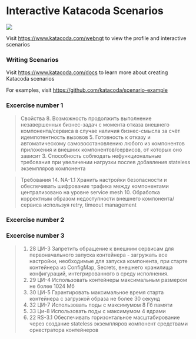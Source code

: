 # Interactive Katacoda Scenarios

[![](http://shields.katacoda.com/katacoda/webngt/count.svg)](https://www.katacoda.com/webngt "Get your profile on Katacoda.com")

Visit https://www.katacoda.com/webngt to view the profile and interactive scenarios

### Writing Scenarios
Visit https://www.katacoda.com/docs to learn more about creating Katacoda scenarios

For examples, visit https://github.com/katacoda/scenario-example

### Excercise number 1
> Свойства
>    8. Возможность продолжить выполнение незавершенных бизнес-задач с момента отказа внешнего компонента/сервиса в случае наличия бизнес-смысла за счёт идемпотентность вызовов
>     5. Готовность к отказу и автоматическому самовосстановлению любого из компонентов приложения и внешних компонентов/сервисов, от которых оно зависит
>     3. Способность соблюдать нефункциональные требования при увеличении нагрузки послев добавления stateless экземпляров компонента

> Требования
>     14. NA-1.1 Хранить настройки безопасности и обеспечивать шифрование трафика между компонентами  централизовано на уровне service mesh
>     10. Обработка корректным образом недоступности внешнего компонента/сервиса используя retry, timeout management 

### Excercise number 2
### Excercise number 3
> 1. 28 ЦИ-3 Запретить обращение к внешним сервисам для первоначального запуска контейнера - загружать все настройки, необходимые для запуска компонента, при старте контейнера из ConfigMap, Secrets, внешнего хранилища конфигураций, интегрированного в среду исполнения.
> 1. 29 ЦИ-4 Использовать контейнеры максимальным размером не более 1024 Мб
> 1. 30 ЦИ-5 Гарантировать максимальное время старта контейнера c загрузкой образа не более 30 секунд
> 1. 32 ЦИ-7 Использовать поды с максимумом 8 Гб памяти
> 1. 33 Ци-8 Использовать поды с максимумом 4 ядрами 
> 1. 22 RS-3.1 Обеспечивать горизонтальное масштабирование через создание stateless экземпляров компонент средствами оркестратора контейнеров
